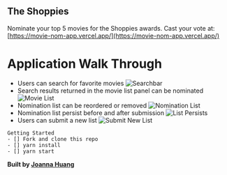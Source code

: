 ## The Shoppies

Nominate your top 5 movies for the Shoppies awards. Cast your vote at: [https://movie-nom-app.vercel.app/](https://movie-nom-app.vercel.app/)

# Application Walk Through

- Users can search for favorite movies
  ![Searchbar](http://www.giphy.com/gifs/cL4vqJRwM2hs9bNXcv)
- Search results returned in the movie list panel can be nominated
  ![Movie List](http://www.giphy.com/gifs/hu0WfbdJYf3mMvehMV)
- Nomination list can be reordered or removed
  ![Nomination List](http://www.giphy.com/gifs/WTu9jr3BRo5z2WTbIi)
- Nomination list persist before and after submission
  ![List Persists](http://www.giphy.com/gifs/hQLgIgQry4SGTxUIgD)
- Users can submit a new list
  ![Submit New List](http://www.giphy.com/gifs/h2ZBgv3Yf1D13bNWTd)

```
Getting Started
- [] Fork and clone this repo
- [] yarn install
- [] yarn start
```

**Built by [Joanna Huang](https://github.com/jthnyc)**
